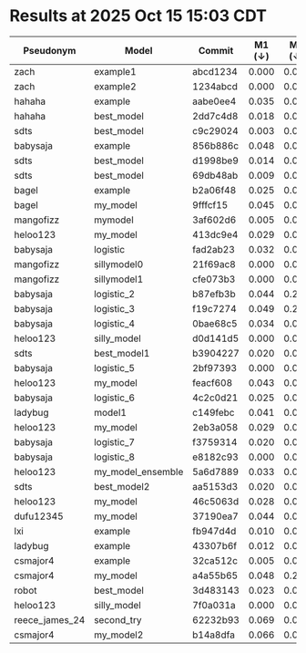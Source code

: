 # Results at 2025 Oct 15 15:03 CDT
| Pseudonym | Model | Commit | M1 (↓) | M2 (↓) | M3 (↓) | M4 (↑) | M5 (↑)|
|--- | --- | --- | --- | --- | --- | --- | ---|
|zach | example1 | abcd1234 | 0.000 | 0.061 | 0.000 | 1.000 | 1.000|
|zach | example2 | 1234abcd | 0.000 | 0.000 | 0.774 | 0.226 | 0.369|
|hahaha | example | aabe0ee4 | 0.035 | 0.033 | 0.274 | 0.492 | 0.277|
|hahaha | best_model | 2dd7c4d8 | 0.018 | 0.068 | 0.009 | 0.816 | 0.424|
|sdts | best_model | c9c29024 | 0.003 | 0.093 | 0.015 | 0.792 | 0.490|
|babysaja | example | 856b886c | 0.048 | 0.009 | 0.274 | 0.497 | 0.286|
|sdts | best_model | d1998be9 | 0.014 | 0.077 | 0.017 | 0.793 | 0.490|
|sdts | best_model | 69db48ab | 0.009 | 0.075 | 0.020 | 0.791 | 0.495|
|bagel | example | b2a06f48 | 0.025 | 0.028 | 0.274 | 0.504 | 0.298|
|bagel | my_model | 9fffcf15 | 0.045 | 0.082 | 0.030 | 0.845 | 0.516|
|mangofizz | mymodel | 3af602d6 | 0.005 | 0.005 | 0.229 | 0.766 | 0.040|
|heloo123 | my_model | 413dc9e4 | 0.029 | 0.092 | 0.059 | 0.794 | 0.494|
|babysaja | logistic | fad2ab23 | 0.032 | 0.050 | 0.061 | 0.812 | 0.381|
|mangofizz | sillymodel0 | 21f69ac8 | 0.000 | 0.000 | 0.774 | 0.774 | 0.000|
|mangofizz | sillymodel1 | cfe073b3 | 0.000 | 0.000 | 0.774 | 0.226 | 0.369|
|babysaja | logistic_2 | b87efb3b | 0.044 | 0.223 | 0.046 | 0.673 | 0.405|
|babysaja | logistic_3 | f19c7274 | 0.049 | 0.206 | 0.063 | 0.695 | 0.418|
|babysaja | logistic_4 | 0bae68c5 | 0.034 | 0.068 | 0.007 | 0.814 | 0.406|
|heloo123 | silly_model | d0d141d5 | 0.000 | 0.000 | 0.226 | 0.774 | 0.000|
|sdts | best_model1 | b3904227 | 0.020 | 0.089 | 0.015 | 0.791 | 0.483|
|babysaja | logistic_5 | 2bf97393 | 0.000 | 0.000 | 0.007 | 0.774 | 0.000|
|heloo123 | my_model | feacf608 | 0.043 | 0.052 | 0.011 | 0.804 | 0.394|
|babysaja | logistic_6 | 4c2c0d21 | 0.025 | 0.067 | 0.009 | 0.817 | 0.431|
|ladybug | model1 | c149febc | 0.041 | 0.027 | 0.342 | 0.656 | 0.347|
|heloo123 | my_model | 2eb3a058 | 0.029 | 0.050 | 0.008 | 0.806 | 0.402|
|babysaja | logistic_7 | f3759314 | 0.020 | 0.063 | 0.038 | 0.802 | 0.415|
|babysaja | logistic_8 | e8182c93 | 0.000 | 0.000 | 0.226 | 0.774 | 0.000|
|heloo123 | my_model_ensemble | 5a6d7889 | 0.033 | 0.071 | 0.008 | 0.800 | 0.449|
|sdts | best_model2 | aa5153d3 | 0.020 | 0.089 | 0.015 | 0.791 | 0.483|
|heloo123 | my_model | 46c5063d | 0.028 | 0.054 | 0.007 | 0.804 | 0.385|
|dufu12345 | my_model | 37190ea7 | 0.044 | 0.074 | 0.010 | 0.814 | 0.420|
|lxi | example | fb947d4d | 0.010 | 0.015 | 0.064 | 0.769 | 0.117|
|ladybug | example | 43307b6f | 0.012 | 0.008 | 0.274 | 0.499 | 0.286|
|csmajor4 | example | 32ca512c | 0.005 | 0.011 | 0.274 | 0.495 | 0.287|
|csmajor4 | my_model | a4a55b65 | 0.048 | 0.217 | 0.039 | 0.670 | 0.404|
|robot | best_model | 3d483143 | 0.023 | 0.067 | 0.009 | 0.817 | 0.436|
|heloo123 | silly_model | 7f0a031a | 0.000 | 0.000 | 0.774 | 0.226 | 0.369|
|reece_james_24 | second_try | 62232b93 | 0.069 | 0.046 | 0.043 | 0.811 | 0.373|
|csmajor4 | my_model2 | b14a8dfa | 0.066 | 0.056 | 0.068 | 0.798 | 0.321|
